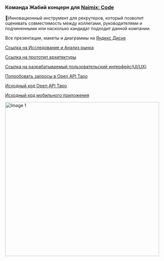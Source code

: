 ### Команда Жабий концерн для [Naimix: Code](https://naimixcode.ru/)

🌈Инновационный инструмент для рекрутеров, который позволит оценивать совместимость между коллегами, руководителями и подчиненными или насколько кандидат подходит данной компании.

Все презентации, макеты и диаграммы на [Яндекс Диске](https://disk.yandex.ru/d/MavafEqx4qXeBw)

[Ссылка на Исследование и Анализ рынка](https://www.figma.com/design/XpHdRlbU9QhtTxJkEQjt9V/%D0%A2%D0%90%D0%A0%D0%9E-(%D0%A5%D0%B0%D0%BA%D0%B0%D1%82%D0%BE%D0%BD)?node-id=117-8162&node-type=section&t=XN0QruCh0urWT1TE-0)

[Ссылка на прототип архитектуры
](https://www.figma.com/design/XpHdRlbU9QhtTxJkEQjt9V/%D0%A2%D0%90%D0%A0%D0%9E-(%D0%A5%D0%B0%D0%BA%D0%B0%D1%82%D0%BE%D0%BD)?node-id=125-11692&node-type=section&t=5o3C7D7sxowjhAlt-0)

[Ссылка на разрабатываемый пользовательский интерфейс(UI/UX)](https://www.figma.com/design/XpHdRlbU9QhtTxJkEQjt9V/%D0%A2%D0%90%D0%A0%D0%9E-(%D0%A5%D0%B0%D0%BA%D0%B0%D1%82%D0%BE%D0%BD)?node-id=58-994&node-type=frame&t=5o3C7D7sxowjhAlt-0)

[Попробовать запросы в Open API Таро](http://87.228.27.250:8000/docs#/)

[Исходный код Open API Таро](https://github.com/Toad-Concern-Team-Naimix-Code/tarot-api)

[Исходный код мобильного приложения](https://github.com/Toad-Concern-Team-Naimix-Code/TarotApp)

<img src="http://d.zaix.ru/JVwT.png" alt="Image 1" style="height: 500px; display: inline-block;">


